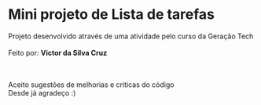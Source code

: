 # Mini projeto de Lista de tarefas
Projeto desenvolvido através de uma atividade pelo curso da Geração Tech <br> <br>
Feito por:
<b>Victor da Silva Cruz</b> <br> <br> <br>



Aceito sugestões de melhorias e críticas do código <br>
Desde já agradeço :)
